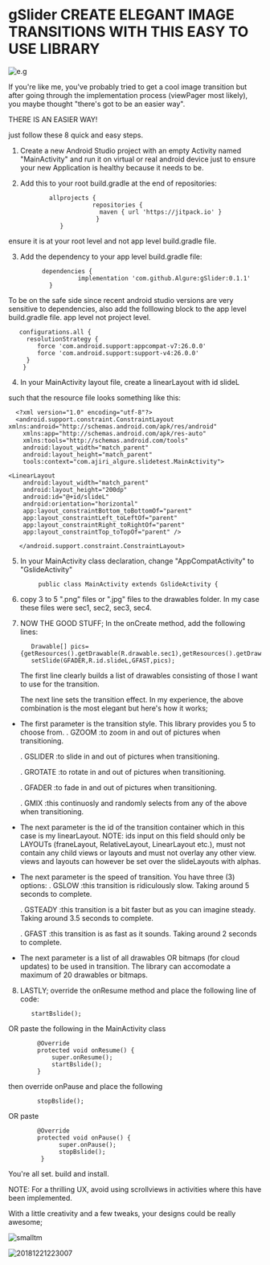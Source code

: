 # gSlider CREATE ELEGANT IMAGE TRANSITIONS WITH THIS EASY TO USE LIBRARY 

![e.g](smallpp.gif)

  If you're like me, you've probably tried to get a cool image transition but after going through the implementation process (viewPager most likely),
you maybe thought "there's got to be an easier way".

 THERE IS AN EASIER WAY!
 
 just follow these 8 quick and easy steps.
 
 1. Create a new Android Studio project with an empty Activity named "MainActivity" and run it on virtual or real android device 
 just to ensure your new Application is healthy because it needs to be.
 
 2. Add this to your root build.gradle at the end of repositories:



                allprojects {
		                    repositories {
			                  maven { url 'https://jitpack.io' }
		                     }
	               }
 

ensure it is at your root level and not app level build.gradle file.
 
 3. Add the dependency to your app level build.gradle file:
 
 
              dependencies {
	                    implementation 'com.github.Algure:gSlider:0.1.1'
	            }
 

To be on the safe side since recent android studio versions are very sensitive to dependencies, also 
add the folllowing block to the app level build.gradle file. app level not project level.

       configurations.all {
         resolutionStrategy {
            force 'com.android.support:appcompat-v7:26.0.0'
            force 'com.android.support:support-v4:26.0.0'
         }
        }

  
  
  4.  In your MainActivity layout file, create a linearLayout with id slideL
  
such that the resource file looks something like this:
  
      <?xml version="1.0" encoding="utf-8"?>
      <android.support.constraint.ConstraintLayout xmlns:android="http://schemas.android.com/apk/res/android"
        xmlns:app="http://schemas.android.com/apk/res-auto"
        xmlns:tools="http://schemas.android.com/tools"
        android:layout_width="match_parent"
        android:layout_height="match_parent"
        tools:context="com.ajiri_algure.slidetest.MainActivity">

    <LinearLayout
        android:layout_width="match_parent"
        android:layout_height="200dp"
        android:id="@+id/slideL"
        android:orientation="horizontal"
        app:layout_constraintBottom_toBottomOf="parent"
        app:layout_constraintLeft_toLeftOf="parent"
        app:layout_constraintRight_toRightOf="parent"
        app:layout_constraintTop_toTopOf="parent" />

       </android.support.constraint.ConstraintLayout>


  5. In your MainActivity class declaration, change "AppCompatActivity" to "GslideActivity"
  

              public class MainActivity extends GslideActivity {


  
  6.  copy 3 to 5 ".png" files or ".jpg" files to the drawables folder. In my case these
  files were sec1, sec2, sec3, sec4.
  
  
  7. NOW THE GOOD STUFF; In the onCreate method, add the following lines:
  
  
            Drawable[] pics={getResources().getDrawable(R.drawable.sec1),getResources().getDrawable(R.drawable.sec2),getResources().getDrawable(R.drawable.sec3)};
            setSlide(GFADER,R.id.slideL,GFAST,pics);
  

        The first line clearly builds a list of drawables consisting of those I want to use 
        for the transition.
        
        The next line sets the transition effect. In my experience, the above combination is the most elegant but here's
        how it works;
        
 - The first parameter is the transition style. This library provides you 5 to choose from.
   . GZOOM :to zoom in and out of pictures when transitioning.
   
   . GSLIDER :to slide in and out of pictures when transitioning.
   
   . GROTATE :to rotate in and out of pictures when transitioning.
   
   . GFADER :to fade in and out of pictures when transitioning.
   
   . GMIX  :this continuosly and randomly selects from any of the above when transitioning.
          
  - The next parameter is the id of the transition container which in this case is
    my linearLayout.
    NOTE: ids input on this field should only be LAYOUTs (franeLayout, RelativeLayout,
    LinearLayout etc.), must not contain any child views or layouts and must not overlay any other view.
   views and layouts can however be set over the slideLayouts with alphas.
          
  - The next parameter is the speed of transition. You have three (3) options:
    . GSLOW :this transition is ridiculously slow. Taking around 5 seconds to complete.
    
    . GSTEADY :this transition is a bit faster but as you can imagine steady. Taking around 3.5 seconds to complete.
    
    . GFAST :this transition is as fast as it sounds. Taking around 2 seconds to complete.
       
  - The next parameter is a list of all drawables OR bitmaps (for cloud updates) to be
    used in transition. The library can accomodate a maximum of 20 drawables or bitmaps.
          
     
8.  LASTLY; override the onResume method and place the following line of code:
  
           startBslide();
  
 
  
OR paste the following in the MainActivity class
  
   
  
            @Override
            protected void onResume() {
                super.onResume();
                startBslide();
            }
  
then override onPause and place the following
  
 
  
            stopBslide();
OR paste
  
            @Override
            protected void onPause() {
                  super.onPause();
                  stopBslide();
             }
You're all set. build and install.
   
NOTE: For a thrilling UX, avoid using scrollviews in activities where this have been implemented. 

With a little creativity and a few tweaks, your designs could be really awesome;

![smalltm](https://user-images.githubusercontent.com/37802577/50366402-b6595400-0579-11e9-8c67-15fded48bfcf.gif)
  

![20181221223007](https://user-images.githubusercontent.com/37802577/50366474-2c5dbb00-057a-11e9-83b1-20ae7b05cb86.gif)
